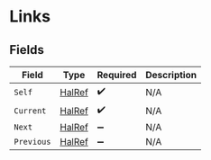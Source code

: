 # Links


## Fields

| Field                                   | Type                                    | Required                                | Description                             |
| --------------------------------------- | --------------------------------------- | --------------------------------------- | --------------------------------------- |
| `Self`                                  | [HalRef](../../Models/Shared/HalRef.md) | :heavy_check_mark:                      | N/A                                     |
| `Current`                               | [HalRef](../../Models/Shared/HalRef.md) | :heavy_check_mark:                      | N/A                                     |
| `Next`                                  | [HalRef](../../Models/Shared/HalRef.md) | :heavy_minus_sign:                      | N/A                                     |
| `Previous`                              | [HalRef](../../Models/Shared/HalRef.md) | :heavy_minus_sign:                      | N/A                                     |
